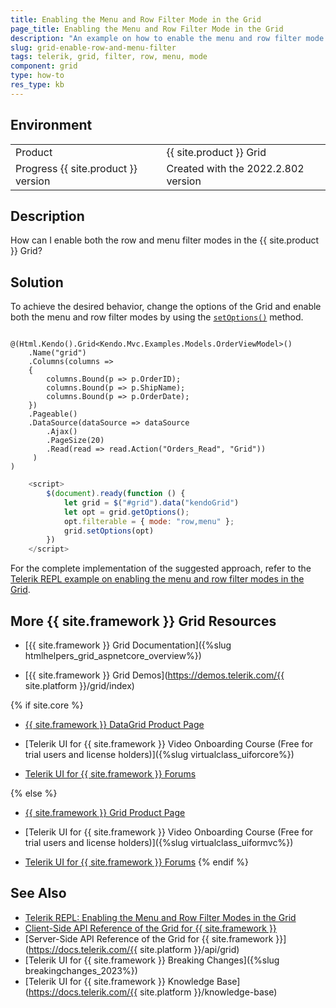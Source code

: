 ```yaml
---
title: Enabling the Menu and Row Filter Mode in the Grid
page_title: Enabling the Menu and Row Filter Mode in the Grid
description: "An example on how to enable the menu and row filter mode in the {{ site.product }} Grid."
slug: grid-enable-row-and-menu-filter
tags: telerik, grid, filter, row, menu, mode
component: grid
type: how-to
res_type: kb
---
```


## Environment

<table>
 <tr>
  <td>Product</td>
  <td>{{ site.product }} Grid</td>
 </tr>
 <tr>
  <td>Progress {{ site.product }} version</td>
  <td>Created with the 2022.2.802 version</td>
 </tr>
</table>

## Description

How can I enable both the row and menu filter modes in the {{ site.product }} Grid? 

## Solution

To achieve the desired behavior, change the options of the Grid and enable both the menu and row filter modes by using the [`setOptions()`](https://docs.telerik.com/kendo-ui/api/javascript/ui/grid/methods/setoptions) method.


```Index.cshtml

@(Html.Kendo().Grid<Kendo.Mvc.Examples.Models.OrderViewModel>()
    .Name("grid")
    .Columns(columns =>
    {
        columns.Bound(p => p.OrderID);
        columns.Bound(p => p.ShipName);
        columns.Bound(p => p.OrderDate);
    })
    .Pageable()
    .DataSource(dataSource => dataSource
        .Ajax()
        .PageSize(20)
        .Read(read => read.Action("Orders_Read", "Grid"))
     )
)

```
```Script.js
    <script>
        $(document).ready(function () {
            let grid = $("#grid").data("kendoGrid")
            let opt = grid.getOptions();
            opt.filterable = { mode: "row,menu" };
            grid.setOptions(opt)
        })
    </script>
```


For the complete implementation of the suggested approach, refer to the [Telerik REPL example on enabling the menu and row filter modes in the Grid](https://netcorerepl.telerik.com/GcPbQvbH48if6J6G15).

## More {{ site.framework }} Grid Resources

* [{{ site.framework }} Grid Documentation]({%slug htmlhelpers_grid_aspnetcore_overview%})

* [{{ site.framework }} Grid Demos](https://demos.telerik.com/{{ site.platform }}/grid/index)

{% if site.core %}
* [{{ site.framework }} DataGrid Product Page](https://www.telerik.com/aspnet-core-ui/grid)

* [Telerik UI for {{ site.framework }} Video Onboarding Course (Free for trial users and license holders)]({%slug virtualclass_uiforcore%})

* [Telerik UI for {{ site.framework }} Forums](https://www.telerik.com/forums/aspnet-core-ui)

{% else %}
* [{{ site.framework }} Grid Product Page](https://www.telerik.com/aspnet-mvc/grid)

* [Telerik UI for {{ site.framework }} Video Onboarding Course (Free for trial users and license holders)]({%slug virtualclass_uiformvc%})

* [Telerik UI for {{ site.framework }} Forums](https://www.telerik.com/forums/aspnet-mvc)
{% endif %}

## See Also

* [Telerik REPL: Enabling the Menu and Row Filter Modes in the Grid](https://netcorerepl.telerik.com/GcPbQvbH48if6J6G15)
* [Client-Side API Reference of the Grid for {{ site.framework }}](https://docs.telerik.com/kendo-ui/api/javascript/ui/grid)
* [Server-Side API Reference of the Grid for {{ site.framework }}](https://docs.telerik.com/{{ site.platform }}/api/grid)
* [Telerik UI for {{ site.framework }} Breaking Changes]({%slug breakingchanges_2023%})
* [Telerik UI for {{ site.framework }} Knowledge Base](https://docs.telerik.com/{{ site.platform }}/knowledge-base)
